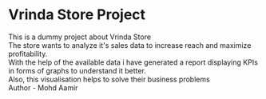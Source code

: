 # Vrinda Store Project
This is a dummy project about Vrinda Store
<br>
The store wants to analyze it's sales data to increase reach and maximize profitability.
<br>
With the help of the available data i have generated a report displaying KPIs in forms of graphs to understand it better.
<br>
Also, this visualisation helps to solve their business problems
<br>
Author - Mohd Aamir

